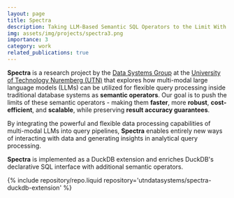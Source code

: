 ```yaml
---
layout: page
title: Spectra
description: Taking LLM-Based Semantic SQL Operators to the Limit With Our Own Multi-Modal Data Engine
img: assets/img/projects/spectra3.png
importance: 3
category: work
related_publications: true
---
```



**Spectra** is a research project by the [Data Systems Group](https://utndatasystems.github.io/) at the [University of Technology Nuremberg (UTN)](https://www.utn.de/) that explores how multi-modal large language models (LLMs) can be utilized for flexible query processing inside traditional database systems as **semantic operators**.
Our goal is to push the limits of these semantic operators - making them **faster**, more **robust**, **cost-efficient**, and **scalable**, while preserving **result accuracy guarantees**.

By integrating the powerful and flexible data processing capabilities of multi-modal LLMs into query pipelines, **Spectra** enables entirely new ways of interacting with data and generating insights in analytical query processing.

**Spectra** is implemented as a DuckDB extension and enriches DuckDB's declarative SQL interface with additional semantic operators.

{% include repository/repo.liquid repository='utndatasystems/spectra-duckdb-extension' %}
